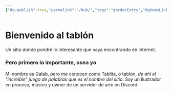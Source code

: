 ```yaml
---
{"dg-publish":true,"permalink":"/hub/","tags":"gardenEntry","dgHomeLink":true,"dgPassFrontmatter":false}
---
```



# Bienvenido al tablón
Un sitio donde pondré lo interesante que vaya encontrando en internet.

### Pero primero lo importante, osea yo
 Mi nombre es Galab, pero me conocen como Tablita, o tablón, *de ahí el "increible" juego de palabras que es el nombre del sitio.*  Soy un Ilustrador en proceso, músico y owner de un servidor de arte en Discord.

